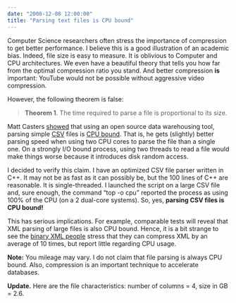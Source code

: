 ```yaml
---
date: "2008-12-08 12:00:00"
title: "Parsing text files is CPU bound"
---
```




Computer Science researchers often stress the importance of compression to get better performance. I believe this is a good illustration of an academic bias. Indeed, file size is easy to measure. It is oblivious to Computer and CPU architectures. We even have a beautiful theory that tells you how far from the optimal compression ratio you stand. And better compression __is__ important: YouTube would not be possible without aggressive video compression.

However, the following theorem is false:

> __Theorem 1__. The time required to parse a file is proportional to its size.


Matt Casters [showed](http://www.ibridge.be/?p=150) that using an open source data warehousing tool, parsing simple [CSV](https://en.wikipedia.org/wiki/Comma-separated_values) files is [CPU bound](https://en.wikipedia.org/wiki/CPU_bound). That is, he gets (slightly) better parsing speed when using two CPU cores to parse the file than a single one. On a strongly I/O bound process, using two threads to read a file would make things worse because it introduces  disk random access.

I decided to verify this claim. I have an optimized CSV file parser written in C++. It may not be as fast as it can possibly be, but the 100 lines of C++ are reasonable. It is single-threaded. I launched the script on a large CSV file and, sure enough, the command &ldquo;top -o cpu&rdquo; reported the process as using 100% of the CPU (on a 2 dual-core systems). So, yes, __parsing CSV files is CPU bound!__

This has serious implications. For example, comparable tests will reveal that XML parsing of large files is also CPU bound. Hence, it is a bit strange to see the [binary XML people](http://www.w3.org/TR/exi-evaluation/) stress that they can compress XML by an average of 10 times, but report little regarding CPU usage.

__Note:__ You mileage may vary. I do not claim that file parsing is always CPU bound. Also, compression is an important technique to accelerate databases.

__Update.__  Here are the file characteristics: number of columns = 4, size in GB = 2.6.



